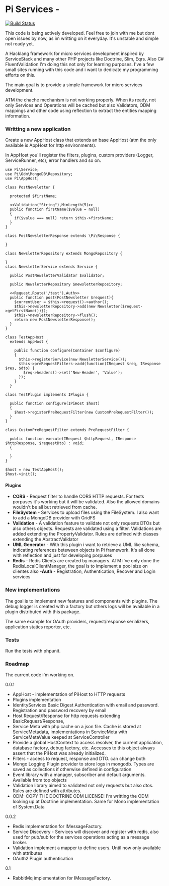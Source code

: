 # Pi Services -

[![Build Status](https://travis-ci.org/guilhermegeek/pi-framework.png?branch=master)](http://travis-ci.org/guilhermegeek/pi-framework)

This code is being actively developed. Feel free to join with me but dont open issues by now, as im writting on it everyday. It's unstable and simple not ready yet.

A Hacklang framework for micro services development inspired by ServiceStack and many other PHP projects like Doctrine, Slim, Eqrs. Also C# FluentValidation
I'm doing this not only for learning purposes. I've a few small sites running with this code and i want to dedicate my programming efforts on this.

The main goal is to provide a simple framework for micro services development.


ATM the chache mechanism is not working properly. When its ready, not only Services and Operations will be cached but also Validators, ODM mappings and other code using reflection to extract the entities mapping information.

### Writting a new application

Create a new AppHost class that extends an base AppHost (atm the only available is AppHost for http environments).

In AppHost you'll register the filters, plugins, custom providers (Logger, ServiceRunner, etc), error handlers and so on.

````
use Pi\Service;
use Pi\Odm\MongoDB\Repository;
use Pi\AppHost;

class PostNewsletter {

  protected $firstName;

  <<Validation("String"),MinLength(5)>>
  public function firstName($value = null)
  {
    if($value === null) return $this->firstName;
  }
}

class PostNewsletterResponse extends \Pi\Response {

}

class NewsletterRepository extends MongoRepository {

}
class NewsletterService extends Service {

  public PostNewsletterValidator $validator;

  public NewsletterRepository $newsletterRepository;

  <<Request,Route('/test'),Auth>>
  public function post(PostNewsletter $request){
    $currentUser = $this->request()->author();
    $this->newsletterRepository->add(new Newsletter($request->getFirstName())});
    $this->newsletterRepository->flush();
    return new PostNewsletterResponse();
  }
}

class TestAppHost
  extends AppHost {

    public function configure(Container $configure)
    {
      $this->registerService(new NewsletterService());
      $this->preRequestFilters->add(function(IRequest $req, IResponse $res, $dto) {
        $req->headers()->set('New-Header', 'Value');
      });
    }
  }

class TestPlugin implements IPlugin {

  public function configure(IPiHost $host)
  {
    $host->registerPreRequestFilter(new CustomPreRequestFilter());
  }
}

class CustomPreRequestFilter extemds PreRequestFilter {

  public function execute(IRequest $httpRequest, IResponse $httpResponse, $requestDto) : void;
  {

  }
}

$host = new TestAppHost();
$host->init();
````



#### Plugins

- **CORS** - Request filter to handle CORS HTTP requests. For tests porpuses it's working but it will be validated. Also the allowed domains wouldn't be all but retrieved from cache.
- **FileSystem** - Services to upload files using the FileSystem. I also want to add a MongoDB provider with GridFS
- **Validation** - A validation feature to validate not only requests DTOs but also others objects. Requests are validated using a filter. Validations are added extending the PropertyValidator. Rules are defined with classes extending the AbstractValidator
- **UML Generator** - With this plugin i want to retrieve a UML like schema, indicating references beteween objects in Pi framework. It's all done with reflection and just for developing porpuses
- **Redis** - Redis Clients are created by managers. ATM i've only done the RedisLocalClientManager, the goal is to implement a pool size on clientes also
-**Auth** - Registration, Authentication, Recover and Login services



### New implementations

The goal is to implement new features and components with plugins. The debug logger is created with a factory but others logs will be available in a plugin distributed with this package.

The same example for OAuth providers, request/response serializers, application statics reporter, etc.

### Tests

Run the tests with phpunit.

### Roadmap

The current code i'm working on.

0.0.1
- AppHost - implementation of PiHost to HTTP requests
- Plugins implementation
- IdentityServices Basic Digest Authentication with email and password. Registration and password recovery by email
- Host Request/Response for http requests extending BasicRequest/Response,
- Service Meta with php cache on a json file. Cache is stored at ServiceMetadata, implementations in ServiceMeta with ServiceMetaValue keeped at ServiceController
- Provide a global HostContext to access resolver, the current application, database factory, debug factory, etc. Accesses to this object always assert that the PiHost was already initialized.
- Filters - access to request, response and DTO. can change both
- Mongo Logging Plugin provider to store logs in mongodb. Types are saved as collections if otherwise defined in configuration
- Event library with a manager, subscriber and default arguments. Available from top objects
- Validation library aimed to validated not only requests but also dtos. Rules are defined with attributes.
- ODM: COPY THE DOCTRINE ODM LICENSE! I'm writting the ODM looking up at Doctrine implementation. Same for Mono implementation of System.Data

0.0.2
- Redis implementation for IMessageFactory.
- Service Discovery -  Services will discover and register with redis, also used for pub/sub for the services operations acting as a message broker.
- Validation implement a mapper to define users. Until now only available with attributes
- OAuth2 Plugin authentication

0.1
- RabbitMq implementation for IMessageFactory.
